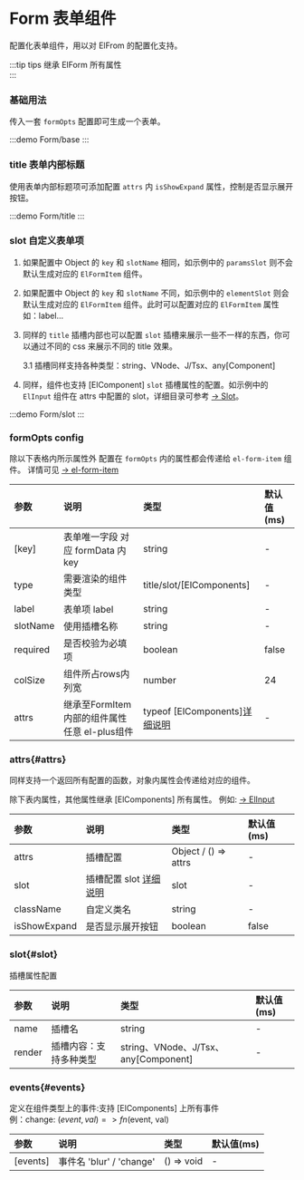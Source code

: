 # Form 表单组件

配置化表单组件，用以对 ElFrom 的配置化支持。

:::tip tips
继承 ElForm 所有属性 <br/>
:::

### 基础用法

传入一套 `formOpts` 配置即可生成一个表单。

:::demo
Form/base
:::

### title 表单内部标题

使用表单内部标题项可添加配置 `attrs` 内 `isShowExpand` 属性，控制是否显示展开按钮。

:::demo
Form/title
:::

### slot 自定义表单项

1. 如果配置中 Object 的 `key` 和 `slotName` 相同，如示例中的 `paramsSlot` 则不会默认生成对应的 `ElFormItem` 组件。

2. 如果配置中 Object 的 `key` 和 `slotName` 不同，如示例中的 `elementSlot` 则会默认生成对应的 `ElFormItem` 组件。此时可以配置对应的 `ElFormItem` 属性如：label...

3. 同样的 `title` 插槽内部也可以配置 `slot` 插槽来展示一些不一样的东西，你可以通过不同的 css 来展示不同的 title 效果。

   3.1 插槽同样支持各种类型：string、VNode、J/Tsx、any[Component]

4. 同样，组件也支持 [ElComponent] `slot` 插槽属性的配置。如示例中的 `ElInput` 组件在 attrs 中配置的 slot，详细目录可参考 [-> Slot](#slot)。

:::demo
Form/slot
:::

### formOpts config

除以下表格内所示属性外 配置在 `formOpts` 内的属性都会传递给 `el-form-item` 组件。
详情可见 [-> el-form-item](https://element-plus.org/zh-CN/component/form.html#formitem-api)

| 参数     | 说明                                          | 类型                                    | 默认值(ms) |
| :------- | :-------------------------------------------- | :-------------------------------------- | :--------- |
| [key]    | 表单唯一字段 对应 formData 内 key             | string                                  | -          |
| type     | 需要渲染的组件类型                            | title/slot/[ElComponents]               | -          |
| label    | 表单项 label                                  | string                                  | -          |
| slotName | 使用插槽名称                                  | string                                  | -          |
| required | 是否校验为必填项                              | boolean                                 | false      |
| colSize  | 组件所占rows内列宽                            | number                                  | 24         |
| attrs    | 继承至FormItem内部的组件属性 任意 el-plus组件 | typeof [ElComponents][详细说明](#attrs) | -          |

### attrs{#attrs}

同样支持一个返回所有配置的函数，对象内属性会传递给对应的组件。

除下表内属性，其他属性继承 [ElComponents] 所有属性。
例如: [-> ElInput](https://element-plus.org/zh-CN/component/input.html#attributes)

| 参数         | 说明                            | 类型                 | 默认值(ms) |
| :----------- | :------------------------------ | :------------------- | :--------- |
| attrs        | 插槽配置                        | Object / () => attrs | -          |
| slot         | 插槽配置 slot [详细说明](#slot) | slot                 | -          |
| className    | 自定义类名                      | string               | -          |
| isShowExpand | 是否显示展开按钮                | boolean              | false      |

### slot{#slot}

插槽属性配置

| 参数   | 说明                   | 类型                                 | 默认值(ms) |
| :----- | :--------------------- | :----------------------------------- | :--------- |
| name   | 插槽名                 | string                               | -          |
| render | 插槽内容：支持多种类型 | string、VNode、J/Tsx、any[Component] | -          |

### events{#events}

定义在组件类型上的事件:支持 [ElComponents] 上所有事件<br/>
例：change: ($event, val) => fn($event, val)

| 参数     | 说明                     | 类型       | 默认值(ms) |
| :------- | :----------------------- | :--------- | :--------- |
| [events] | 事件名 'blur' / 'change' | () => void | -          |
